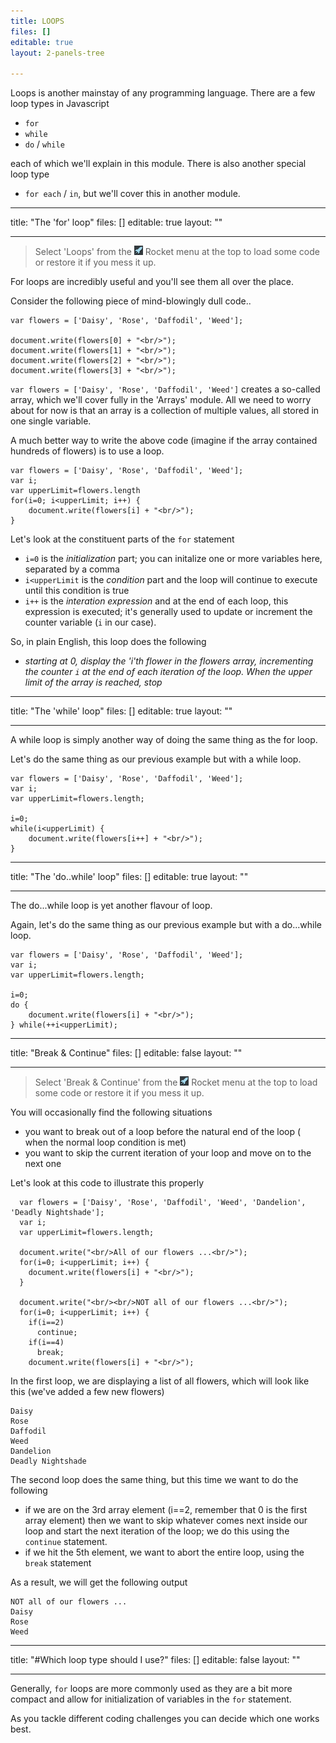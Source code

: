 ```yaml
---
title: LOOPS
files: []
editable: true
layout: 2-panels-tree

---
```

Loops is another mainstay of any programming language. There are a few loop types in Javascript

- `for` 
- `while`
- `do` / `while`

each of which we'll explain in this module. There is also another special loop type 

- `for each` / `in`, but we'll cover this in another module.

---
title: "The 'for' loop"
files: []
editable: true
layout: ""

---
>Select 'Loops' from the ![](.guides/img/rocket.png) Rocket menu at the top to load some code or restore it if you mess it up.

For loops are incredibly useful and you'll see them all over the place.

Consider the following piece of mind-blowingly dull code..

```
var flowers = ['Daisy', 'Rose', 'Daffodil', 'Weed'];

document.write(flowers[0] + "<br/>");
document.write(flowers[1] + "<br/>");
document.write(flowers[2] + "<br/>");
document.write(flowers[3] + "<br/>");
```

`var flowers = ['Daisy', 'Rose', 'Daffodil', 'Weed']` creates a so-called array, which we'll cover fully in the 'Arrays' module. All we need to worry about for now is that an array is a collection of multiple values, all stored in one single variable.

A much better way to write the above code (imagine if the array contained hundreds of flowers) is to use a loop.

```
var flowers = ['Daisy', 'Rose', 'Daffodil', 'Weed'];
var i;
var upperLimit=flowers.length
for(i=0; i<upperLimit; i++) {
	document.write(flowers[i] + "<br/>");	
}
```

Let's look at the constituent parts of the `for` statement

- `i=0` is the *initialization* part; you can initalize one or more variables here, separated by a comma
- `i<upperLimit` is the *condition* part and the loop will continue to execute until this condition is true
- `i++` is the *interation expression* and at the end of each loop, this expression is executed; it's generally used to update or increment the counter variable (`i` in our case).

So, in plain English, this loop does the following

- *starting at 0, display the 'i'th flower in the flowers array, incrementing the counter `i` at the end of each iteration of the loop. When the upper limit of the array is reached, stop*

---
title: "The 'while' loop"
files: []
editable: true
layout: ""

---
A while loop is simply another way of doing the same thing as the for loop.

Let's do the same thing as our previous example but with a while loop.

```
var flowers = ['Daisy', 'Rose', 'Daffodil', 'Weed'];
var i;
var upperLimit=flowers.length;

i=0;
while(i<upperLimit) {
	document.write(flowers[i++] + "<br/>");
}
```
---
title: "The 'do..while' loop"
files: []
editable: true
layout: ""

---
The do...while loop is yet another flavour of loop. 

Again, let's do the same thing as our previous example but with a do...while loop.

```
var flowers = ['Daisy', 'Rose', 'Daffodil', 'Weed'];
var i;
var upperLimit=flowers.length;

i=0;
do {
	document.write(flowers[i] + "<br/>");    
} while(++i<upperLimit);
```
---
title: "Break & Continue"
files: []
editable: false
layout: ""

---
>Select 'Break & Continue' from the ![](.guides/img/rocket.png) Rocket menu at the top to load some code or restore it if you mess it up.

You will occasionally find the following situations 

- you want to break out of a loop before the natural end of the loop ( when the normal loop condition is met)
- you want to skip the current iteration of your loop and move on to the next one

Let's look at this code to illustrate this properly

```
  var flowers = ['Daisy', 'Rose', 'Daffodil', 'Weed', 'Dandelion', 'Deadly Nightshade'];
  var i;
  var upperLimit=flowers.length;
  
  document.write("<br/>All of our flowers ...<br/>");  
  for(i=0; i<upperLimit; i++) {
    document.write(flowers[i] + "<br/>");	
  }

  document.write("<br/><br/>NOT all of our flowers ...<br/>");  
  for(i=0; i<upperLimit; i++) {
    if(i==2)
      continue;
    if(i==4)
      break;
    document.write(flowers[i] + "<br/>");	
```

In the first loop, we are displaying a list of all flowers, which will look like this (we've added a few new flowers)

```
Daisy
Rose
Daffodil
Weed
Dandelion
Deadly Nightshade
```

The second loop does the same thing, but this time we want to do the following

- if we are on the 3rd array element (i==2, remember that 0 is the first array element) then we want to skip whatever comes next inside our loop and start the next iteration of the loop; we do this using the `continue` statement.
- if we hit the 5th element, we want to abort the entire loop, using the `break` statement

As a result, we will get the following output

```
NOT all of our flowers ...
Daisy
Rose
Weed
```
---
title: "#Which loop type should I use?"
files: []
editable: false
layout: ""

---
Generally, `for` loops are more commonly used as they are a bit more compact and allow for initialization of variables in the `for` statement.

As you tackle different coding challenges you can decide which one works best.